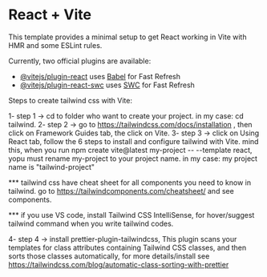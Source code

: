 # React + Vite

This template provides a minimal setup to get React working in Vite with HMR and some ESLint rules.

Currently, two official plugins are available:

- [@vitejs/plugin-react](https://github.com/vitejs/vite-plugin-react/blob/main/packages/plugin-react/README.md) uses [Babel](https://babeljs.io/) for Fast Refresh
- [@vitejs/plugin-react-swc](https://github.com/vitejs/vite-plugin-react-swc) uses [SWC](https://swc.rs/) for Fast Refresh

Steps to create tailwind css with Vite:

1- step 1 -> cd to folder who want to create your project. in my case: cd tailwind.
2- step 2 -> go to https://tailwindcss.com/docs/installation , then click on Framework Guides tab, the click on Vite.
3- step 3 -> click on Using React tab, follow the 6 steps to install and configure tailwind with Vite. mind this, when you run npm create vite@latest my-project -- --template react, yopu must rename my-project to your project name. in my case: my project name is "tailwind-project"

*** tailwind css have cheat sheet for all components you need to know in tailwind. go to https://tailwindcomponents.com/cheatsheet/ and see components.

*** if you use VS code, install Tailwind CSS IntelliSense, for hover/suggest tailwind command when you write tailwind codes.


4- step 4 -> install prettier-plugin-tailwindcss, This plugin scans your templates for class attributes containing Tailwind CSS classes, and then sorts those classes automatically, for more details/install see  https://tailwindcss.com/blog/automatic-class-sorting-with-prettier

